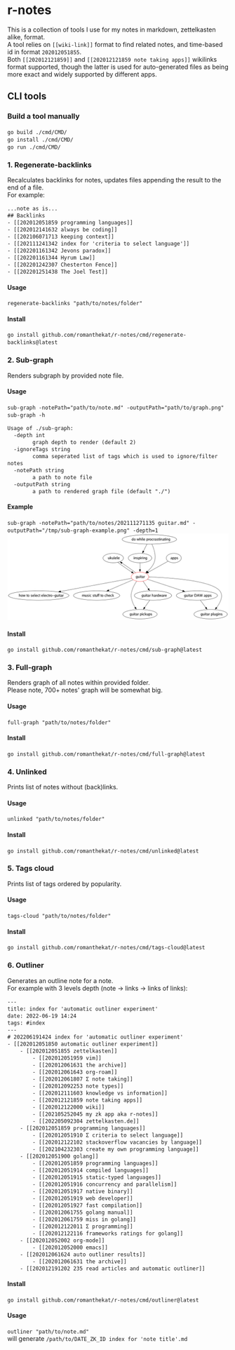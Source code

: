 # r-notes

This is a collection of tools I use for my notes in markdown, zettelkasten alike, format.  
A tool relies on `[[wiki-link]]` format to find related notes, and time-based id in format `202012051855`.  
Both `[[202012121859]]` and `[[202012121859 note taking apps]]` wikilinks format supported, though the latter is used for auto-generated files as being more exact and widely supported by different apps. 

## CLI tools
### Build a tool manually
`go build ./cmd/CMD/`  
`go install ./cmd/CMD/`  
`go run ./cmd/CMD/`


### 1. Regenerate-backlinks
Recalculates backlinks for notes, updates files appending the result to the end of a file.   
For example:
```
...note as is...
## Backlinks
- [[202012051859 programming languages]]
- [[202012141632 always be coding]]
- [[202106071713 keeping context]]
- [[202111241342 index for 'criteria to select language']]
- [[202201161342 Jevons paradox]]
- [[202201161344 Hyrum Law]]
- [[202201242307 Chesterton Fence]]
- [[202201251438 The Joel Test]]
```

#### Usage
`regenerate-backlinks "path/to/notes/folder"`

#### Install
`go install github.com/romanthekat/r-notes/cmd/regenerate-backlinks@latest`


### 2. Sub-graph
Renders subgraph by provided note file.

#### Usage
`sub-graph -notePath="path/to/note.md" -outputPath="path/to/graph.png"`  
`sub-graph -h`
```
Usage of ./sub-graph:
  -depth int
        graph depth to render (default 2)
  -ignoreTags string
    	comma seperated list of tags which is used to ignore/filter notes
  -notePath string
        a path to note file
  -outputPath string
        a path to rendered graph file (default "./")
```

#### Example
`sub-graph -notePath="path/to/notes/202111271135 guitar.md" -outputPath="/tmp/sub-graph-example.png" -depth=1`
![example output](./docs/sub-graph-example.png)

#### Install
`go install github.com/romanthekat/r-notes/cmd/sub-graph@latest`


### 3. Full-graph
Renders graph of all notes within provided folder.  
Please note, 700+ notes' graph will be somewhat big.

#### Usage
`full-graph "path/to/notes/folder"`

#### Install
`go install github.com/romanthekat/r-notes/cmd/full-graph@latest`


### 4. Unlinked
Prints list of notes without (back)links.  

#### Usage
`unlinked "path/to/notes/folder"`

#### Install
`go install github.com/romanthekat/r-notes/cmd/unlinked@latest`


### 5. Tags cloud
Prints list of tags ordered by popularity.

#### Usage
`tags-cloud "path/to/notes/folder"`

#### Install
`go install github.com/romanthekat/r-notes/cmd/tags-cloud@latest`


### 6. Outliner
Generates an outline note for a note.  
For example with 3 levels depth (note -> links -> links of links):
```
---
title: index for 'automatic outliner experiment'
date: 2022-06-19 14:24
tags: #index
---
# 202206191424 index for 'automatic outliner experiment'
- [[202012051850 automatic outliner experiment]]  
    - [[202012051855 zettelkasten]]  
        - [[202012051959 vim]]  
        - [[202012061631 the archive]]  
        - [[202012061643 org-roam]]  
        - [[202012061807 Σ note taking]]  
        - [[202012092253 note types]]  
        - [[202012111603 knowledge vs information]]  
        - [[202012121859 note taking apps]]  
        - [[202012122000 wiki]]  
        - [[202105252045 my zk app aka r-notes]]  
        - [[202205092304 zettelkasten.de]]  
    - [[202012051859 programming languages]]  
        - [[202012051910 Σ criteria to select language]]  
        - [[202012122102 stackoverflow vacancies by language]]  
        - [[202104232303 create my own programming language]]  
    - [[202012051900 golang]]  
        - [[202012051859 programming languages]]  
        - [[202012051914 compiled languages]]  
        - [[202012051915 static-typed languages]]  
        - [[202012051916 concurrency and parallelism]]  
        - [[202012051917 native binary]]  
        - [[202012051919 web developer]]  
        - [[202012051927 fast compilation]]  
        - [[202012061755 golang manual]]  
        - [[202012061759 miss in golang]]  
        - [[202012122011 Σ programming]]  
        - [[202012122116 frameworks ratings for golang]]  
    - [[202012052002 org-mode]]  
        - [[202012052000 emacs]]  
    - [[202012061624 auto outliner results]]  
        - [[202012061631 the archive]]  
    - [[202012191202 235 read articles and automatic outliner]]  
```

#### Install
`go install github.com/romanthekat/r-notes/cmd/outliner@latest`

#### Usage
`outliner "path/to/note.md"`  
will generate `/path/to/DATE_ZK_ID index for 'note title'.md`